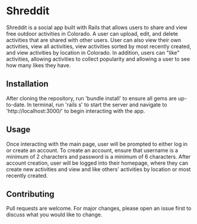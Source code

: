 # Shreddit

Shreddit is a social app built with Rails that allows users to share and view free outdoor activities in Colorado. A user can upload, edit, and delete activities that are shared with other users. User can also view their own activities, view all activities, view activities sorted by most recently created, and view activities by location in Colorado. In addition, users can "like" activities, allowing activities to collect popularity and allowing a user to see how many likes they have. 

## Installation

After cloning the repository, run 'bundle install' to ensure all gems are up-to-date. In terminal, run 'rails s' to start the server and navigate to 'http://localhost:3000/' to begin interacting with the app. 

## Usage

Once interacting with the main page, user will be prompted to either log in or create an account. To create an account, ensure that username is a minimum of 2 characters and password is a minimum of 6 characters. After account creation, user will be logged into their homepage, where they can create new activities and view and like others' activities by location or most recently created.

## Contributing
Pull requests are welcome. For major changes, please open an issue first to discuss what you would like to change.


